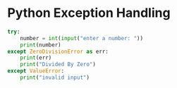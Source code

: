 # Python Exception Handling

```python
try:
    number = int(input("enter a number: "))
    print(number)
except ZeroDivisionError as err:
    print(err)
    print("Divided By Zero")
except ValueError:
    print("invalid input")
```
